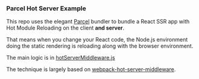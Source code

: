 ### Parcel Hot Server Example

This repo uses the elegant [Parcel](https://parceljs.org/) bundler to bundle a React SSR app with Hot Module Reloading on the client **and server**.

That means when you change your React code, the Node.js environment doing the static rendering is reloading along with the browser environment.

The main logic is in [hotServerMiddleware.js](https://github.com/defrex/parcel-hot-server-example/blob/master/hotServerMiddleware.js)

The technique is largely based on [webpack-hot-server-middleware](https://github.com/60frames/webpack-hot-server-middleware).
